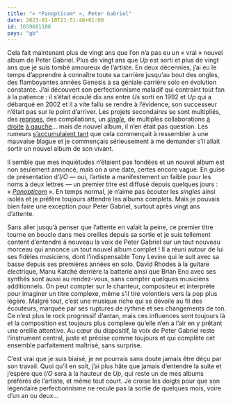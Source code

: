 ```yaml
---
title: "« *Panopticom* », Peter Gabriel"
date: 2023-01-10T21:51:46+01:00
id: 1659681108 
pays: "gb"
---
```


Cela fait maintenant plus de vingt ans que l’on n’a pas eu un « vrai » nouvel album de Peter Gabriel. Plus de vingt ans que *Up* est sorti et plus de vingt ans que je suis tombé amoureux de l’artiste. En deux décennies, j’ai eu le temps d’apprendre à connaître toute sa carrière jusqu’au bout des ongles, des flamboyantes années Genesis à sa géniale carrière solo en évolution constante. J’ai découvert son perfectionnisme maladif qui contraint tout fan à la patience : il s’était écoulé dix ans entre *Us* sorti en 1992 et *Up* qui a débarqué en 2002 et il a vite fallu se rendre à l’évidence, son successeur n’était pas sur le point d’arriver. Les projets secondaires se sont multipliés, des [reprises](https://voiretmanger.fr/scratch-my-back-peter-gabriel/), des compilations, un *[single](https://www.youtube.com/watch?v=nqFKjz4l9u0)*, de multiples collaborations [à droite](https://nicolasfurno.fr/album/we-arcade-fire/) [à gauche](https://nicolasfurno.fr/album/here-it-is-tribute-leonard-cohen/)… mais de nouvel album, il n’en était pas question. Les rumeurs [s’accumulaient tant](https://fr.wikipedia.org/wiki/I/O_(album)#Historique) que cela commençait à ressembler à une mauvaise blague et je commençais sérieusement à me demander s’il allait sortir un nouvel album de son vivant.

Il semble que mes inquiétudes n’étaient pas fondées et un nouvel album est non seulement annoncé, mais on a une date, certes encore vague. En guise de présentation d’*I/O* — oui, l’artiste a manifestement un faible pour les noms à deux lettres — un premier titre est diffusé depuis quelques jours : « [*Panopticom*](https://www.youtube.com/watch?v=KIDu6a9COmg) ». En temps normal, je n’aime pas écouter les *singles* ainsi isolés et je préfère toujours attendre les albums complets. Mais je pouvais bien faire une exception pour Peter Gabriel, surtout après vingt ans d’attente. 

Sans aller jusqu’à penser que l’attente en valait la peine, ce premier titre tourne en boucle dans mes oreilles depuis sa sortie et je suis tellement content d’entendre à nouveau la voix de Peter Gabriel sur un tout nouveau morceau qui annonce un tout nouvel album complet ! Il a réuni autour de lui ses fidèles musiciens, dont l’indispensable Tony Levine qui le suit avec sa basse depuis ses premières années en solo. David Rhodes à la guitare électrique, Manu Katché derrière la batterie ainsi que Brian Eno avec ses synthés sont aussi au rendez-vous, sans compter quelques musiciens additionnels. On peut compter sur le chanteur, compositeur et interprète pour imaginer un titre complexe, même s’il tire volontiers vers la pop plus légère. Malgré tout, c’est une musique riche qui se dévoile au fil des écouteurs, marquée par ses ruptures de rythme et ses changements de ton. Ce n’est plus le rock progressif d’antan, mais ces influences sont toujours là et la composition est toujours plus complexe qu’elle n’en a l’air en y prêtant une oreille attentive. Au cœur du dispositif, la voix de Peter Gabriel reste l’instrument central, juste et précise comme toujours et qui complète cet ensemble parfaitement maîtrisé, sans surprise.

C’est vrai que je suis biaisé, je ne pourrais sans doute jamais être déçu par son travail. Quoi qu’il en soit, j’ai plus hâte que jamais d’entendre la suite et j’espère que *I/O* sera à la hauteur de *Up*, qui reste un de mes albums préférés de l’artiste, et même tout court. Je croise les doigts pour que son légendaire perfectionnisme  ne recule pas la sortie de quelques mois, voire d’un an ou deux…
